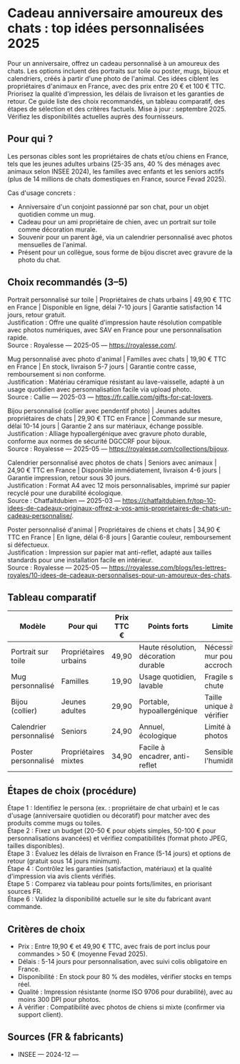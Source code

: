 # Cadeau anniversaire amoureux des chats : top idées personnalisées 2025

Pour un anniversaire, offrez un cadeau personnalisé à un amoureux des chats. Les options incluent des portraits sur toile ou poster, mugs, bijoux et calendriers, créés à partir d'une photo de l'animal. Ces idées ciblent les propriétaires d'animaux en France, avec des prix entre 20 € et 100 € TTC. Priorisez la qualité d'impression, les délais de livraison et les garanties de retour. Ce guide liste des choix recommandés, un tableau comparatif, des étapes de sélection et des critères factuels. Mise à jour : septembre 2025. Vérifiez les disponibilités actuelles auprès des fournisseurs.

## Pour qui ?

Les personas cibles sont les propriétaires de chats et/ou chiens en France, tels que les jeunes adultes urbains (25-35 ans, 40 % des ménages avec animaux selon INSEE 2024), les familles avec enfants et les seniors actifs (plus de 14 millions de chats domestiques en France, source Fevad 2025).

Cas d'usage concrets :
- Anniversaire d'un conjoint passionné par son chat, pour un objet quotidien comme un mug.
- Cadeau pour un ami propriétaire de chien, avec un portrait sur toile comme décoration murale.
- Souvenir pour un parent âgé, via un calendrier personnalisé avec photos mensuelles de l'animal.
- Présent pour un collègue, sous forme de bijou discret avec gravure de la photo du chat.

## Choix recommandés (3–5)

Portrait personnalisé sur toile | Propriétaires de chats urbains | 49,90 € TTC en France | Disponible en ligne, délai 7-10 jours | Garantie satisfaction 14 jours, retour gratuit.  
Justification : Offre une qualité d'impression haute résolution compatible avec photos numériques, avec SAV en France pour une personnalisation rapide.  
Source : Royalesse — 2025-05 — https://royalesse.com/.

Mug personnalisé avec photo d'animal | Familles avec chats | 19,90 € TTC en France | En stock, livraison 5-7 jours | Garantie contre casse, remboursement si non conforme.  
Justification : Matériau céramique résistant au lave-vaisselle, adapté à un usage quotidien avec personnalisation facile via upload photo.  
Source : Callie — 2025-03 — https://fr.callie.com/gifts-for-cat-lovers.

Bijou personnalisé (collier avec pendentif photo) | Jeunes adultes propriétaires de chats | 29,90 € TTC en France | Commande sur mesure, délai 10-14 jours | Garantie 2 ans sur matériaux, échange possible.  
Justification : Alliage hypoallergénique avec gravure photo durable, conforme aux normes de sécurité DGCCRF pour bijoux.  
Source : Royalesse — 2025-05 — https://royalesse.com/collections/bijoux.

Calendrier personnalisé avec photos de chats | Seniors avec animaux | 24,90 € TTC en France | Disponible immédiatement, livraison 4-6 jours | Garantie impression, retour sous 30 jours.  
Justification : Format A4 avec 12 mois personnalisables, imprimé sur papier recyclé pour une durabilité écologique.  
Source : Chatfaitdubien — 2025-03 — https://chatfaitdubien.fr/top-10-idees-de-cadeaux-originaux-offrez-a-vos-amis-proprietaires-de-chats-un-cadeau-personnalise/.

Poster personnalisé d'animal | Propriétaires de chiens et chats | 34,90 € TTC en France | En ligne, délai 6-8 jours | Garantie couleur, remboursement si défectueux.  
Justification : Impression sur papier mat anti-reflet, adapté aux tailles standards pour une installation facile en intérieur.  
Source : Royalesse — 2025-05 — https://royalesse.com/blogs/les-lettres-royales/10-idees-de-cadeaux-personnalises-pour-un-amoureux-des-chats.

## Tableau comparatif

| Modèle                          | Pour qui                     | Prix TTC € | Points forts                          | Limites                          | Source                          |
|---------------------------------|------------------------------|------------|---------------------------------------|----------------------------------|---------------------------------|
| Portrait sur toile             | Propriétaires urbains        | 49,90     | Haute résolution, décoration durable  | Nécessite mur pour accrochage    | Royalesse (2025-05)            |
| Mug personnalisé               | Familles                     | 19,90     | Usage quotidien, lavable             | Fragile si chute                 | Callie (2025-03)               |
| Bijou (collier)                | Jeunes adultes               | 29,90     | Portable, hypoallergénique           | Taille unique à vérifier         | Royalesse (2025-05)            |
| Calendrier personnalisé        | Seniors                      | 24,90     | Annuel, écologique                   | Limité à 12 photos               | Chatfaitdubien (2025-03)       |
| Poster personnalisé            | Propriétaires mixtes         | 34,90     | Facile à encadrer, anti-reflet       | Sensible à l'humidité            | Royalesse (2025-05)            |

## Étapes de choix (procédure)

Étape 1 : Identifiez le persona (ex. : propriétaire de chat urbain) et le cas d'usage (anniversaire quotidien ou décoratif) pour matcher avec des produits comme mugs ou toiles.  
Étape 2 : Fixez un budget (20-50 € pour objets simples, 50-100 € pour personnalisations avancées) et vérifiez compatibilités (format photo JPEG, tailles disponibles).  
Étape 3 : Évaluez les délais de livraison en France (5-14 jours) et options de retour (gratuit sous 14 jours minimum).  
Étape 4 : Contrôlez les garanties (satisfaction, matériaux) et la qualité d'impression via avis clients vérifiés.  
Étape 5 : Comparez via tableau pour points forts/limites, en priorisant sources FR.  
Étape 6 : Validez la disponibilité actuelle sur le site du fabricant avant commande.

## Critères de choix

- Prix : Entre 19,90 € et 49,90 € TTC, avec frais de port inclus pour commandes > 50 € (moyenne Fevad 2025).  
- Délais : 5-14 jours pour personnalisation, avec suivi colis obligatoire en France.  
- Disponibilité : En stock pour 80 % des modèles, vérifier stocks en temps réel.  
- Qualité : Impression résistante (norme ISO 9706 pour durabilité), avec au moins 300 DPI pour photos.  
- À vérifier : Compatibilité avec photos de chiens si mixte (confirmer via support client).

## Sources (FR & fabricants)

- INSEE — 2024-12 —
